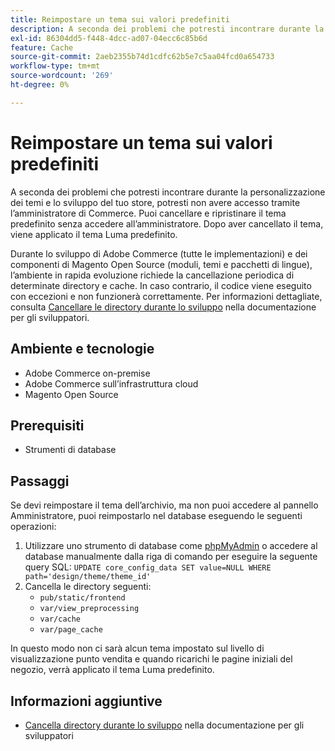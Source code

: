 ```yaml
---
title: Reimpostare un tema sui valori predefiniti
description: A seconda dei problemi che potresti incontrare durante la personalizzazione dei temi e lo sviluppo del tuo store, potresti non avere accesso tramite l’amministratore di Commerce. Puoi cancellare e ripristinare il tema predefinito senza accedere all’amministratore. Dopo aver cancellato il tema, viene applicato il tema Luma predefinito.
exl-id: 86304dd5-f448-4dcc-ad07-04ecc6c85b6d
feature: Cache
source-git-commit: 2aeb2355b74d1cdfc62b5e7c5aa04fcd0a654733
workflow-type: tm+mt
source-wordcount: '269'
ht-degree: 0%

---
```


# Reimpostare un tema sui valori predefiniti

A seconda dei problemi che potresti incontrare durante la personalizzazione dei temi e lo sviluppo del tuo store, potresti non avere accesso tramite l’amministratore di Commerce. Puoi cancellare e ripristinare il tema predefinito senza accedere all’amministratore. Dopo aver cancellato il tema, viene applicato il tema Luma predefinito.

Durante lo sviluppo di Adobe Commerce (tutte le implementazioni) e dei componenti di Magento Open Source (moduli, temi e pacchetti di lingue), l’ambiente in rapida evoluzione richiede la cancellazione periodica di determinate directory e cache. In caso contrario, il codice viene eseguito con eccezioni e non funzionerà correttamente. Per informazioni dettagliate, consulta [Cancellare le directory durante lo sviluppo](https://developer.adobe.com/commerce/php/development/components/clear-directories/) nella documentazione per gli sviluppatori.

## Ambiente e tecnologie

* Adobe Commerce on-premise
* Adobe Commerce sull’infrastruttura cloud
* Magento Open Source

## Prerequisiti

* Strumenti di database

## Passaggi

Se devi reimpostare il tema dell’archivio, ma non puoi accedere al pannello Amministratore, puoi reimpostarlo nel database eseguendo le seguenti operazioni:

1. Utilizzare uno strumento di database come [phpMyAdmin](https://experienceleague.adobe.com/en/docs/commerce-operations/installation-guide/prerequisites/optional-software#phpmyadmin) o accedere al database manualmente dalla riga di comando per eseguire la seguente query SQL: `UPDATE core_config_data SET value=NULL WHERE path='design/theme/theme_id'`
1. Cancella le directory seguenti:
   * `pub/static/frontend`
   * `var/view_preprocessing`
   * `var/cache`
   * `var/page_cache`

In questo modo non ci sarà alcun tema impostato sul livello di visualizzazione punto vendita e quando ricarichi le pagine iniziali del negozio, verrà applicato il tema Luma predefinito.

## Informazioni aggiuntive

* [Cancella directory durante lo sviluppo](https://developer.adobe.com/commerce/php/development/components/clear-directories/) nella documentazione per gli sviluppatori
